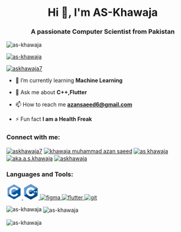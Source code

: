 <h1 align="center">Hi 👋, I'm AS-Khawaja</h1>
<h3 align="center">A passionate Computer Scientist from Pakistan</h3>

<p align="left"> <img src="https://komarev.com/ghpvc/?username=as-khawaja&label=Profile%20views&color=0e75b6&style=flat" alt="as-khawaja" /> </p>

<p align="left"> <a href="https://github.com/ryo-ma/github-profile-trophy"><img src="https://github-profile-trophy.vercel.app/?username=as-khawaja" alt="as-khawaja" /></a> </p>

<p align="left"> <a href="https://twitter.com/askhawaja7" target="blank"><img src="https://img.shields.io/twitter/follow/askhawaja7?logo=twitter&style=for-the-badge" alt="askhawaja7" /></a> </p>

- 🌱 I’m currently learning **Machine Learning**

- 💬 Ask me about **C++,Flutter**

- 📫 How to reach me **azansaeed6@gmail.com**

- ⚡ Fun fact **I am a Health Freak**

<h3 align="left">Connect with me:</h3>
<p align="left">
<a href="https://twitter.com/askhawaja7" target="blank"><img align="center" src="https://raw.githubusercontent.com/rahuldkjain/github-profile-readme-generator/master/src/images/icons/Social/twitter.svg" alt="askhawaja7" height="30" width="40" /></a>
<a href="https://linkedin.com/in/khawaja muhammad azan saeed" target="blank"><img align="center" src="https://raw.githubusercontent.com/rahuldkjain/github-profile-readme-generator/master/src/images/icons/Social/linked-in-alt.svg" alt="khawaja muhammad azan saeed" height="30" width="40" /></a>
<a href="https://fb.com/as khawaja" target="blank"><img align="center" src="https://raw.githubusercontent.com/rahuldkjain/github-profile-readme-generator/master/src/images/icons/Social/facebook.svg" alt="as khawaja" height="30" width="40" /></a>
<a href="https://instagram.com/aka.a.s.khawaja" target="blank"><img align="center" src="https://raw.githubusercontent.com/rahuldkjain/github-profile-readme-generator/master/src/images/icons/Social/instagram.svg" alt="aka.a.s.khawaja" height="30" width="40" /></a>
<a href="https://auth.geeksforgeeks.org/user/askhawaja" target="blank"><img align="center" src="https://raw.githubusercontent.com/rahuldkjain/github-profile-readme-generator/master/src/images/icons/Social/geeks-for-geeks.svg" alt="askhawaja" height="30" width="40" /></a>
</p>

<h3 align="left">Languages and Tools:</h3>
<p align="left"> <a href="https://www.cprogramming.com/" target="_blank" rel="noreferrer"> <img src="https://raw.githubusercontent.com/devicons/devicon/master/icons/c/c-original.svg" alt="c" width="40" height="40"/> </a> <a href="https://www.w3schools.com/cpp/" target="_blank" rel="noreferrer"> <img src="https://raw.githubusercontent.com/devicons/devicon/master/icons/cplusplus/cplusplus-original.svg" alt="cplusplus" width="40" height="40"/> </a> <a href="https://www.figma.com/" target="_blank" rel="noreferrer"> <img src="https://www.vectorlogo.zone/logos/figma/figma-icon.svg" alt="figma" width="40" height="40"/> </a> <a href="https://flutter.dev" target="_blank" rel="noreferrer"> <img src="https://www.vectorlogo.zone/logos/flutterio/flutterio-icon.svg" alt="flutter" width="40" height="40"/> </a> <a href="https://git-scm.com/" target="_blank" rel="noreferrer"> <img src="https://www.vectorlogo.zone/logos/git-scm/git-scm-icon.svg" alt="git" width="40" height="40"/> </a> </p>

<p><img align="left" src="https://github-readme-stats.vercel.app/api/top-langs?username=as-khawaja&show_icons=true&locale=en&layout=compact" alt="as-khawaja" /></p>

<p>&nbsp;<img align="center" src="https://github-readme-stats.vercel.app/api?username=as-khawaja&show_icons=true&locale=en" alt="as-khawaja" /></p>

<p><img align="center" src="https://github-readme-streak-stats.herokuapp.com/?user=as-khawaja&" alt="as-khawaja" /></p>

